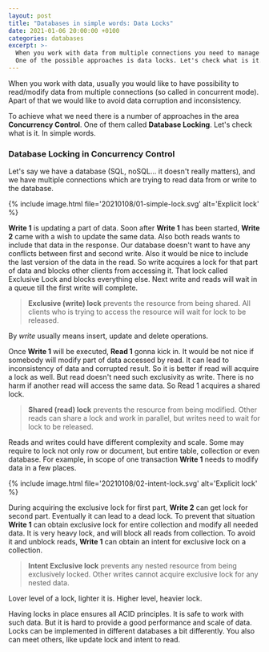 ```yaml
---
layout: post
title: "Databases in simple words: Data Locks"
date: 2021-01-06 20:00:00 +0100
categories: databases
excerpt: >-
  When you work with data from multiple connections you need to manage access to the data.
  One of the possible approaches is data locks. Let's check what is it.
---
```


When you work with data, usually you would like to have possibility to read/modify data from  multiple connections (so called in concurrent mode). Apart of that we would like to avoid data corruption and inconsistency.

To achieve what we need there is a number of approaches in the area **Concurrency Control**. One of them called **Database Locking**. Let's check what is it. In simple words.

### Database Locking in Concurrency Control

Let's say we have a database (SQL, noSQL... it doesn't really matters), and we have multiple connections which are trying to read data from or write to the database.

{%
    include image.html
    file='20210108/01-simple-lock.svg'
    alt='Explicit lock'
%}

**Write 1** is updating a part of data. Soon after **Write 1** has been started, **Write 2** came with a wish to update the same data. Also both reads wants to include that data in the response. Our database doesn't want to have any conflicts between first and second write. Also it would be nice to include the last version of the data in the read. So write acquires a lock for that part of data and blocks other clients from accessing it. That lock called Exclusive Lock and blocks everything else. Next write and reads will wait in a queue till the first write will complete.

> **Exclusive (write) lock** prevents the resource from being shared. All clients who is trying to access the resource will wait for lock to be released.

By *write* usually means insert, update and delete operations.

Once **Write 1** will be executed, **Read 1** gonna kick in. It would be not nice if somebody will modify part of data accessed by read. It can lead to inconsistency of data and corrupted result. So it is better if read will acquire a lock as well. But read doesn't need such exclusivity as write. There is no harm if another read will access the same data. So Read 1 acquires a shared lock.

> **Shared (read) lock** prevents the resource from being modified. Other reads can share a lock and work in parallel, but writes need to wait for lock to be released.

Reads and writes could have different complexity and scale. Some may require to lock not only row or document, but entire table, collection or even database. For example, in scope of one transaction **Write 1** needs to modify data in a few places.

{%
    include image.html
    file='20210108/02-intent-lock.svg'
    alt='Explicit lock'
%}

During acquiring the exclusive lock for first part, **Write 2** can get lock for second part. Eventually it can lead to a dead lock. To prevent that situation **Write 1** can obtain exclusive lock for entire collection and modify all needed data. It is very heavy lock, and will block all reads from collection. To avoid it and unblock reads, **Write 1** can obtain an intent for exclusive lock on a collection.

> **Intent Exclusive lock** prevents any nested resource from being exclusively locked. Other writes cannot acquire exclusive lock for any nested data.

Lover level of a lock, lighter it is. Higher level, heavier lock.

Having locks in place ensures all ACID principles. It is safe to work with such data. But it is hard to provide a good performance and scale of data. Locks can be implemented in different databases a bit differently. You also can meet others, like update lock and intent to read.
